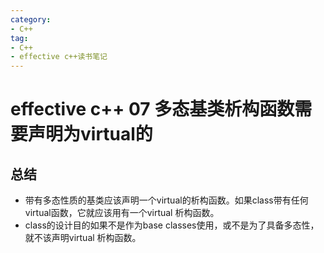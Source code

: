 ```yaml
---
category: 
- C++
tag:
- C++
- effective c++读书笔记
---
```


# effective c++ 07 多态基类析构函数需要声明为virtual的


## 总结
- 带有多态性质的基类应该声明一个virtual的析构函数。如果class带有任何virtual函数，它就应该用有一个virtual 析构函数。
- class的设计目的如果不是作为base classes使用，或不是为了具备多态性，就不该声明virtual 析构函数。
  
